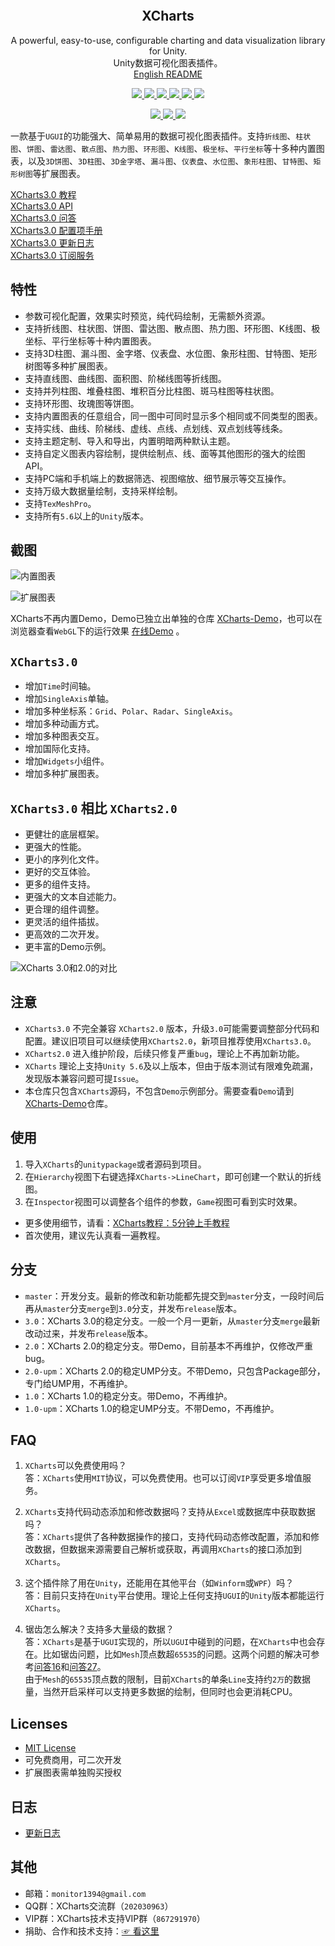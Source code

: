 <p align="center">
  <a href="">
    <img src="" alt="" width="" height=""></img>
  </a>
</p>
<h2 align="center">XCharts</h2>
<p align="center">
  A powerful, easy-to-use, configurable charting and data visualization library for Unity.
  <br/>
  Unity数据可视化图表插件。
  <br/>
  <a href="Documentation/README.md">English README</a>
</p>
<p align="center">
  <a href="https://github.com/XCharts-Team/XCharts/blob/master/LICENSE">
    <img src="https://img.shields.io/github/license/XCharts-Team/XCharts"></img>
  </a>
  <a href="https://github.com/XCharts-Team/XCharts/releases">
    <img src="https://img.shields.io/github/v/release/XCharts-Team/XCharts?include_prereleases"></img>
  </a>
  <a href="">
    <img src="https://img.shields.io/github/repo-size/monitor1394/unity-ugui-xcharts"></img>
  </a>
  <a href="">
    <img src="https://img.shields.io/github/languages/code-size/monitor1394/unity-ugui-xcharts"></img>
  </a>
  <a href="">
    <img src="https://img.shields.io/badge/Unity-5.6+-green"></img>
  </a>
  <a href="">
    <img src="https://img.shields.io/badge/TextMeshPro-YES-green"></img>
  </a>
</p>
<p align="center">
  <a href="">
    <img src="https://img.shields.io/github/stars/XCharts-Team/XCharts?style=social"></img>
  </a>
  <a href="">
    <img src="https://img.shields.io/github/forks/XCharts-Team/XCharts?style=social"></img>
  </a>
  <a href="">
    <img src="https://img.shields.io/github/issues-closed/XCharts-Team/XCharts?color=green&label=%20%20%20%20issues&logoColor=green&style=social"></img>
  </a>
</p>

一款基于`UGUI`的功能强大、简单易用的数据可视化图表插件。支持`折线图`、`柱状图`、`饼图`、`雷达图`、`散点图`、`热力图`、`环形图`、`K线图`、`极坐标`、`平行坐标`等十多种内置图表，以及`3D饼图`、`3D柱图`、`3D金字塔`、`漏斗图`、`仪表盘`、`水位图`、`象形柱图`、`甘特图`、`矩形树图`等扩展图表。

[XCharts3.0 教程](Documentation/XChartsTutorial01-ZH.md)  
[XCharts3.0 API](Documentation/XChartsAPI-ZH.md)  
[XCharts3.0 问答](Documentation/XChartsFAQ-ZH.md)  
[XCharts3.0 配置项手册](Documentation/XChartsConfiguration-ZH.md)  
[XCharts3.0 更新日志](CHANGELOG.md)  
[XCharts3.0 订阅服务](Documentation/SUPPORT.md)  

## 特性

- 参数可视化配置，效果实时预览，纯代码绘制，无需额外资源。
- 支持折线图、柱状图、饼图、雷达图、散点图、热力图、环形图、K线图、极坐标、平行坐标等十种内置图表。
- 支持3D柱图、漏斗图、金字塔、仪表盘、水位图、象形柱图、甘特图、矩形树图等多种扩展图表。
- 支持直线图、曲线图、面积图、阶梯线图等折线图。
- 支持并列柱图、堆叠柱图、堆积百分比柱图、斑马柱图等柱状图。
- 支持环形图、玫瑰图等饼图。
- 支持内置图表的任意组合，同一图中可同时显示多个相同或不同类型的图表。
- 支持实线、曲线、阶梯线、虚线、点线、点划线、双点划线等线条。
- 支持主题定制、导入和导出，内置明暗两种默认主题。
- 支持自定义图表内容绘制，提供绘制点、线、面等其他图形的强大的绘图API。
- 支持PC端和手机端上的数据筛选、视图缩放、细节展示等交互操作。
- 支持万级大数据量绘制，支持采样绘制。
- 支持`TexMeshPro`。
- 支持所有`5.6`以上的`Unity`版本。

## 截图

![内置图表](https://github.com/XCharts-Team/XCharts-Demo/blob/master/buildinchart.png)

![扩展图表](https://github.com/XCharts-Team/XCharts-Demo/blob/master/extendchart.png)

XCharts不再内置Demo，Demo已独立出单独的仓库 [XCharts-Demo](https://github.com/XCharts-Team/XCharts-Demo)，也可以在浏览器查看`WebGL`下的运行效果 [在线Demo](https://xcharts-team.github.io/demo/) 。

## `XCharts3.0`

- 增加`Time`时间轴。
- 增加`SingleAxis`单轴。
- 增加多种坐标系：`Grid`、`Polar`、`Radar`、`SingleAxis`。
- 增加多种动画方式。
- 增加多种图表交互。
- 增加国际化支持。
- 增加`Widgets`小组件。
- 增加多种扩展图表。

## `XCharts3.0` 相比 `XCharts2.0`

- 更健壮的底层框架。
- 更强大的性能。
- 更小的序列化文件。
- 更好的交互体验。
- 更多的组件支持。
- 更强大的文本自述能力。
- 更合理的组件调整。
- 更灵活的组件插拔。
- 更高效的二次开发。
- 更丰富的Demo示例。

![XCharts 3.0和2.0的对比](Documentation/res/xcharts3.0.png)

## 注意

- `XCharts3.0` 不完全兼容 `XCharts2.0` 版本，升级`3.0`可能需要调整部分代码和配置。建议旧项目可以继续使用`XCharts2.0`，新项目推荐使用`XCharts3.0`。
- `XCharts2.0` 进入维护阶段，后续只修复严重`bug`，理论上不再加新功能。
- `XCharts` 理论上支持`Unity 5.6`及以上版本，但由于版本测试有限难免疏漏，发现版本兼容问题可提`Issue`。
- 本仓库只包含`XCharts`源码，不包含`Demo`示例部分。需要查看`Demo`请到[XCharts-Demo](https://github.com/XCharts-Team/XCharts-Demo)仓库。

## 使用

1. 导入`XCharts`的`unitypackage`或者源码到项目。
2. 在`Hierarchy`视图下右键选择`XCharts->LineChart`，即可创建一个默认的折线图。
3. 在`Inspector`视图可以调整各个组件的参数，`Game`视图可看到实时效果。

- 更多使用细节，请看：[XCharts教程：5分钟上手教程](Documentation/XChartsTutorial01-ZH.md)
- 首次使用，建议先认真看一遍教程。

## 分支

- `master`：开发分支。最新的修改和新功能都先提交到`master`分支，一段时间后再从`master`分支`merge`到`3.0`分支，并发布`release`版本。
- `3.0`：XCharts 3.0的稳定分支。一般一个月一更新，从`master`分支`merge`最新改动过来，并发布`release`版本。
- `2.0`：XCharts 2.0的稳定分支。带Demo，目前基本不再维护，仅修改严重bug。
- `2.0-upm`：XCharts 2.0的稳定UMP分支。不带Demo，只包含Package部分，专门给UMP用，不再维护。
- `1.0`：XCharts 1.0的稳定分支。带Demo，不再维护。
- `1.0-upm`：XCharts 1.0的稳定UMP分支。不带Demo，不再维护。

## FAQ

1. `XCharts`可以免费使用吗？  
   答：`XCharts`使用`MIT`协议，可以免费使用。也可以订阅`VIP`享受更多增值服务。

2. `XCharts`支持代码动态添加和修改数据吗？支持从`Excel`或数据库中获取数据吗？  
   答：`XCharts`提供了各种数据操作的接口，支持代码动态修改配置，添加和修改数据，但数据来源需要自己解析或获取，再调用`XCharts`的接口添加到`XCharts`。

3. 这个插件除了用在`Unity`，还能用在其他平台（如`Winform`或`WPF`）吗？  
   答：目前只支持在`Unity`平台使用。理论上任何支持`UGUI`的`Unity`版本都能运行`XCharts`。

4. 锯齿怎么解决？支持多大量级的数据？  
   答：`XCharts`是基于`UGUI`实现的，所以`UGUI`中碰到的问题，在`XCharts`中也会存在。比如锯齿问题，比如`Mesh`顶点数超`65535`的问题。这两个问题的解决可参考[问答16](Documentation/XChartsFAQ-ZH.md)和[问答27](Documentation/XChartsFAQ-ZH.md)。  
   由于`Mesh`的`65535`顶点数的限制，目前`XCharts`的单条`Line`支持约`2万`的数据量，当然开启采样可以支持更多数据的绘制，但同时也会更消耗CPU。

## Licenses

- [MIT License](LICENSE.md)
- 可免费商用，可二次开发
- 扩展图表需单独购买授权

## 日志

- [更新日志](CHANGELOG.md)  

## 其他

- 邮箱：`monitor1394@gmail.com`  
- QQ群：XCharts交流群（`202030963`）  
- VIP群：XCharts技术支持VIP群（`867291970`）  
- 捐助、合作和技术支持：[☞ 看这里](Documentation/SUPPORT.md)
